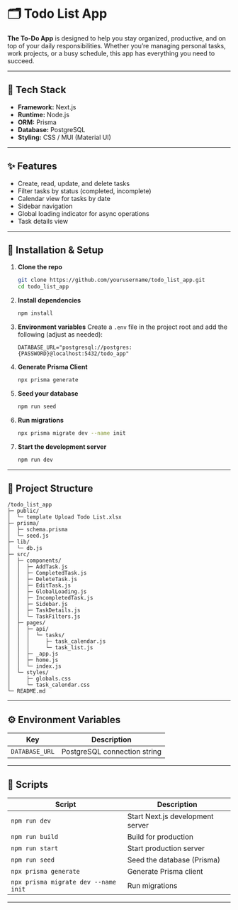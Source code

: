 

# 🗂️ Todo List App

**The To-Do App** is designed to help you stay organized, productive, and on top of your daily responsibilities. Whether you’re managing personal tasks, work projects, or a busy schedule, this app has everything you need to succeed.

---

## 🚀 Tech Stack

* **Framework:** Next.js
* **Runtime:** Node.js
* **ORM:** Prisma
* **Database:** PostgreSQL
* **Styling:** CSS / MUI (Material UI)

---

## ✨ Features

* Create, read, update, and delete tasks
* Filter tasks by status (completed, incomplete)
* Calendar view for tasks by date
* Sidebar navigation
* Global loading indicator for async operations
* Task details view

---

## 🔧 Installation & Setup

1. **Clone the repo**

   ```bash
   git clone https://github.com/yourusername/todo_list_app.git
   cd todo_list_app
   ```

2. **Install dependencies**

   ```bash
   npm install
   ```

3. **Environment variables**
   Create a `.env` file in the project root and add the following (adjust as needed):

   ```env
   DATABASE_URL="postgresql://postgres:{PASSWORD}@localhost:5432/todo_app"
   ```

4. **Generate Prisma Client**

   ```bash
   npx prisma generate
   ```

5. **Seed your database**

   ```bash
   npm run seed
   ```

6. **Run migrations**

   ```bash
   npx prisma migrate dev --name init
   ```

7. **Start the development server**

   ```bash
   npm run dev
   ```

---

## 📁 Project Structure

```
/todo_list_app
├─ public/
│  └─ template Upload Todo List.xlsx
├─ prisma/
│  ├─ schema.prisma
│  └─ seed.js
├─ lib/
│  └─ db.js
├─ src/
│  ├─ components/
│  │  ├─ AddTask.js
│  │  ├─ CompletedTask.js
│  │  ├─ DeleteTask.js
│  │  ├─ EditTask.js
│  │  ├─ GlobalLoading.js
│  │  ├─ IncompletedTask.js
│  │  ├─ Sidebar.js
│  │  ├─ TaskDetails.js
│  │  └─ TaskFilters.js
│  ├─ pages/
│  │  ├─ api/
│  │  │  └─ tasks/
│  │  │     ├─ task_calendar.js
│  │  │     └─ task_list.js
│  │  ├─ _app.js
│  │  ├─ home.js
│  │  └─ index.js
│  └─ styles/
│     ├─ globals.css
│     └─ task_calendar.css
└─ README.md
```

---

## ⚙️ Environment Variables

| Key            | Description                  |
| -------------- | ---------------------------- |
| `DATABASE_URL` | PostgreSQL connection string |

---

## 📝 Scripts

| Script                               | Description                      |
| ------------------------------------ | -------------------------------- |
| `npm run dev`                        | Start Next.js development server |
| `npm run build`                      | Build for production             |
| `npm run start`                      | Start production server          |
| `npm run seed`                       | Seed the database (Prisma)       |
| `npx prisma generate`                | Generate Prisma client           |
| `npx prisma migrate dev --name init` | Run migrations                   |

---


